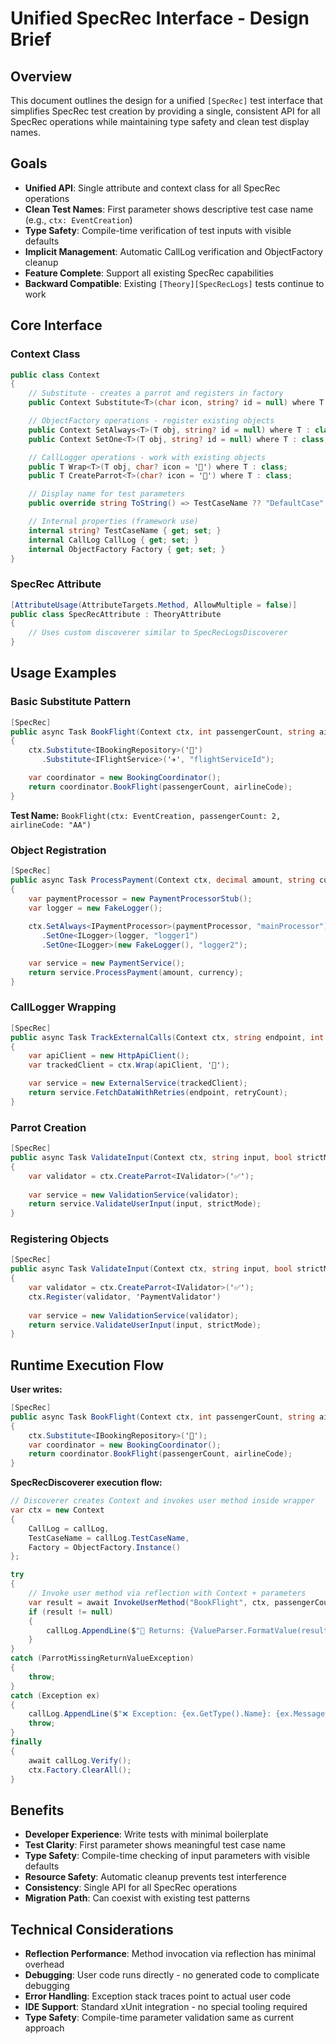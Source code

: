 # Unified SpecRec Interface - Design Brief

## Overview

This document outlines the design for a unified `[SpecRec]` test interface that simplifies SpecRec test creation by providing a single, consistent API for all SpecRec operations while maintaining type safety and clean test display names.

## Goals

- **Unified API**: Single attribute and context class for all SpecRec operations
- **Clean Test Names**: First parameter shows descriptive test case name (e.g., `ctx: EventCreation`)
- **Type Safety**: Compile-time verification of test inputs with visible defaults
- **Implicit Management**: Automatic CallLog verification and ObjectFactory cleanup
- **Feature Complete**: Support all existing SpecRec capabilities
- **Backward Compatible**: Existing `[Theory][SpecRecLogs]` tests continue to work

## Core Interface

### Context Class
```csharp
public class Context
{
    // Substitute - creates a parrot and registers in factory
    public Context Substitute<T>(char icon, string? id = null) where T : class;

    // ObjectFactory operations - register existing objects
    public Context SetAlways<T>(T obj, string? id = null) where T : class;
    public Context SetOne<T>(T obj, string? id = null) where T : class;

    // CallLogger operations - work with existing objects
    public T Wrap<T>(T obj, char? icon = '🔧') where T : class;         // Wraps but doesn't register
    public T CreateParrot<T>(char? icon = '🦜') where T : class;        // Creates but doesn't register

    // Display name for test parameters
    public override string ToString() => TestCaseName ?? "DefaultCase";

    // Internal properties (framework use)
    internal string? TestCaseName { get; set; }
    internal CallLog CallLog { get; set; }
    internal ObjectFactory Factory { get; set; }
}
```

### SpecRec Attribute
```csharp
[AttributeUsage(AttributeTargets.Method, AllowMultiple = false)]
public class SpecRecAttribute : TheoryAttribute
{
    // Uses custom discoverer similar to SpecRecLogsDiscoverer
}
```

## Usage Examples

### Basic Substitute Pattern
```csharp
[SpecRec]
public async Task BookFlight(Context ctx, int passengerCount, string airlineCode = "UA") 
{
    ctx.Substitute<IBookingRepository>('💾')
       .Substitute<IFlightService>('✈️', "flightServiceId");

    var coordinator = new BookingCoordinator();
    return coordinator.BookFlight(passengerCount, airlineCode);
}
```
**Test Name:** `BookFlight(ctx: EventCreation, passengerCount: 2, airlineCode: "AA")`

### Object Registration
```csharp
[SpecRec]
public async Task ProcessPayment(Context ctx, decimal amount, string currency = "USD") 
{
    var paymentProcessor = new PaymentProcessorStub();
    var logger = new FakeLogger();
    
    ctx.SetAlways<IPaymentProcessor>(paymentProcessor, "mainProcessor")
       .SetOne<ILogger>(logger, "logger1")
       .SetOne<ILogger>(new FakeLogger(), "logger2");

    var service = new PaymentService();
    return service.ProcessPayment(amount, currency);
}
```

### CallLogger Wrapping
```csharp
[SpecRec]
public async Task TrackExternalCalls(Context ctx, string endpoint, int retryCount = 3) 
{
    var apiClient = new HttpApiClient();
    var trackedClient = ctx.Wrap(apiClient, '🔗');

    var service = new ExternalService(trackedClient);
    return service.FetchDataWithRetries(endpoint, retryCount);
}
```

### Parrot Creation
```csharp
[SpecRec]
public async Task ValidateInput(Context ctx, string input, bool strictMode = false) 
{
    var validator = ctx.CreateParrot<IValidator>('✅');
    
    var service = new ValidationService(validator);
    return service.ValidateUserInput(input, strictMode);
}
```

### Registering Objects
```csharp
[SpecRec]
public async Task ValidateInput(Context ctx, string input, bool strictMode = false) 
{
    var validator = ctx.CreateParrot<IValidator>('✅');
    ctx.Register(validator, 'PaymentValidator')
    
    var service = new ValidationService(validator);
    return service.ValidateUserInput(input, strictMode);
}
```

## Runtime Execution Flow

**User writes:**
```csharp
[SpecRec]
public async Task BookFlight(Context ctx, int passengerCount, string airlineCode = "UA") 
{
    ctx.Substitute<IBookingRepository>('💾');
    var coordinator = new BookingCoordinator();
    return coordinator.BookFlight(passengerCount, airlineCode);
}
```

**SpecRecDiscoverer execution flow:**
```csharp
// Discoverer creates Context and invokes user method inside wrapper
var ctx = new Context 
{ 
    CallLog = callLog, 
    TestCaseName = callLog.TestCaseName,
    Factory = ObjectFactory.Instance()
};

try 
{
    // Invoke user method via reflection with Context + parameters
    var result = await InvokeUserMethod("BookFlight", ctx, passengerCount, airlineCode);
    if (result != null)
    {
        callLog.AppendLine($"🔹 Returns: {ValueParser.FormatValue(result)}");
    }
}
catch (ParrotMissingReturnValueException)
{
    throw;
}
catch (Exception ex) 
{
    callLog.AppendLine($"❌ Exception: {ex.GetType().Name}: {ex.Message}");
    throw;
}
finally 
{
    await callLog.Verify();
    ctx.Factory.ClearAll();
}
```

## Benefits

- **Developer Experience**: Write tests with minimal boilerplate
- **Test Clarity**: First parameter shows meaningful test case name
- **Type Safety**: Compile-time checking of input parameters with visible defaults
- **Resource Safety**: Automatic cleanup prevents test interference
- **Consistency**: Single API for all SpecRec operations
- **Migration Path**: Can coexist with existing test patterns

## Technical Considerations

- **Reflection Performance**: Method invocation via reflection has minimal overhead
- **Debugging**: User code runs directly - no generated code to complicate debugging
- **Error Handling**: Exception stack traces point to actual user code
- **IDE Support**: Standard xUnit integration - no special tooling required
- **Type Safety**: Compile-time parameter validation same as current approach